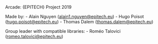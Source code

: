 Arcade: {EPITECH} Project 2019

Made by:
    - Alain Nguyen      (alain1.nguyen@epitech.eu)
    - Hugo Poisot       (hugo.poisot@epitech.eu)
    - Thomas Dalem      (thomas.dalem@epitech.eu)

Group leader with compatible libraries:
    - Roméo Talovici    (romeo.talovici@epitech.eu)
